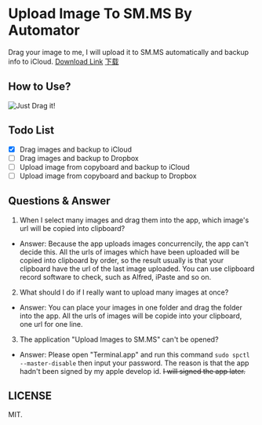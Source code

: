 # Upload Image To SM.MS By Automator

Drag your image to me, I will upload it to SM.MS automatically and backup info to iCloud. [Download Link](https://github.com/acbetter/upload-image-to-smms-by-automator/releases) [下载](https://github.com/acbetter/upload-image-to-smms-by-automator/releases)

## How to Use?

![Just Drag it!](https://i.loli.net/2018/04/23/5addef9892562.gif)

## Todo List

- [x] Drag images and backup to iCloud
- [ ] Drag images and backup to Dropbox
- [ ] Upload image from copyboard and backup to iCloud
- [ ] Upload image from copyboard and backup to Dropbox

## Questions & Answer

1.  When I select many images and drag them into the app, which image's url will be copied into clipboard? 

- Answer: Because the app uploads images concurrencily, the app can't decide this. All the urls of images which have been uploaded will be copied into clipboard by order, so the result usually is that your clipboard have the url of the last image uploaded. You can use clipboard record software to check, such as Alfred, iPaste and so on.
    
    
2.  What should I do if I really want to upload many images at once?

- Answer: You can place your images in one folder and drag the folder into the app. All the urls of images will be copide into your clipboard, one url for one line.

3.  The application "Upload Images to SM.MS" can't be opened?

- Answer: Please open "Terminal.app" and run this command `sudo spctl --master-disable` then input your password. The reason is that the app hadn't been signed by my apple develop id. ~~I will signed the app later.~~

## LICENSE

MIT.
